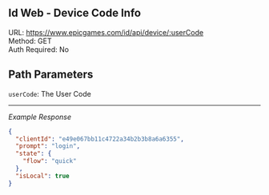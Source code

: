 ## Id Web - Device Code Info

URL: https://www.epicgames.com/id/api/device/:userCode \
Method: GET \
Auth Required: No

## Path Parameters

`userCode`: The User Code

---

_Example Response_

```json
{
  "clientId": "e49e067bb11c4722a34b2b3b8a6a6355",
  "prompt": "login",
  "state": {
    "flow": "quick"
  },
  "isLocal": true
}
```
